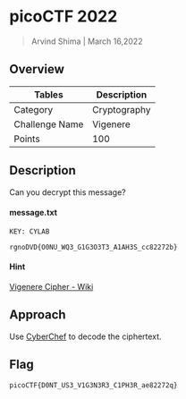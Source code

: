 # picoCTF 2022

> Arvind Shima | March 16,2022

## Overview

| Tables | Description |
| ------ | ----------- |
| Category | Cryptography |
| Challenge Name | Vigenere |
| Points | 100 |

## Description

Can you decrypt this message?

#### message.txt

```
KEY: CYLAB

rgnoDVD{O0NU_WQ3_G1G3O3T3_A1AH3S_cc82272b}
```

#### Hint

[Vigenere Cipher - Wiki](https://en.wikipedia.org/wiki/Vigen%C3%A8re_cipher)

## Approach

Use [CyberChef](https://gchq.github.io/CyberChef/) to decode the ciphertext.

## Flag

```
picoCTF{D0NT_US3_V1G3N3R3_C1PH3R_ae82272q}
```
